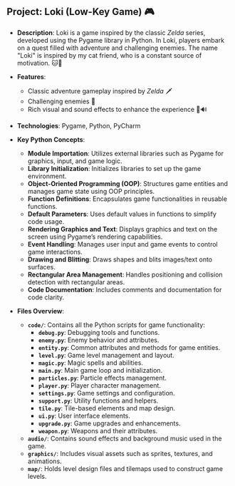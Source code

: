 ## Project: Loki (Low-Key Game) 🎮
- **Description**: Loki is a game inspired by the classic *Zelda* series, developed using the Pygame library in Python. In Loki, players embark on a quest filled with adventure and challenging enemies. The name "Loki" is inspired by my cat friend, who is a constant source of motivation. 🐱💪
  
- **Features**: 
  - Classic adventure gameplay inspired by *Zelda* 🗡️
  - Challenging enemies 🐉
  - Rich visual and sound effects to enhance the experience 🎨🔊
 
- **Technologies**: Pygame, Python, PyCharm
    
- **Key Python Concepts**:
  - **Module Importation**: Utilizes external libraries such as Pygame for graphics, input, and game logic.
  - **Library Initialization**: Initializes libraries to set up the game environment.
  - **Object-Oriented Programming (OOP)**: Structures game entities and manages game state using OOP principles.
  - **Function Definitions**: Encapsulates game functionalities in reusable functions.
  - **Default Parameters**: Uses default values in functions to simplify code usage.
  - **Rendering Graphics and Text**: Displays graphics and text on the screen using Pygame’s rendering capabilities.
  - **Event Handling**: Manages user input and game events to control game interactions.
  - **Drawing and Blitting**: Draws shapes and blits images/text onto surfaces.
  - **Rectangular Area Management**: Handles positioning and collision detection with rectangular areas.
  - **Code Documentation**: Includes comments and documentation for code clarity.

- **Files Overview**:
  - **`code/`**: Contains all the Python scripts for game functionality:
    - **`debug.py`**: Debugging tools and functions.
    - **`enemy.py`**: Enemy behavior and attributes.
    - **`entity.py`**: Common attributes and methods for game entities.
    - **`level.py`**: Game level management and layout.
    - **`magic.py`**: Magic spells and abilities.
    - **`main.py`**: Main game loop and initialization.
    - **`particles.py`**: Particle effects management.
    - **`player.py`**: Player character management.
    - **`settings.py`**: Game settings and configuration.
    - **`support.py`**: Utility functions and helpers.
    - **`tile.py`**: Tile-based elements and map design.
    - **`ui.py`**: User interface elements.
    - **`upgrade.py`**: Game upgrades and enhancements.
    - **`weapon.py`**: Weapons and their attributes.
  - **`audio/`**: Contains sound effects and background music used in the game.
  - **`graphics/`**: Includes visual assets such as sprites, textures, and animations.
  - **`map/`**: Holds level design files and tilemaps used to construct game levels.

